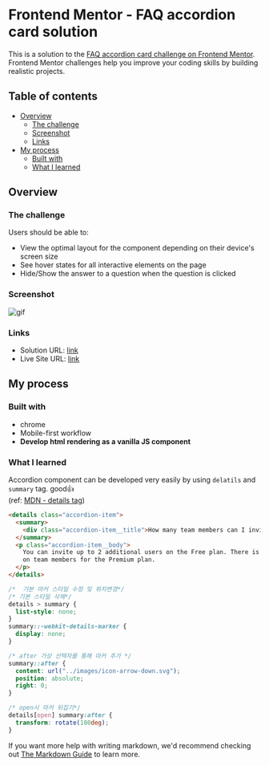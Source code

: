 # Frontend Mentor - FAQ accordion card solution

This is a solution to the [FAQ accordion card challenge on Frontend Mentor](https://www.frontendmentor.io/challenges/faq-accordion-card-XlyjD0Oam). Frontend Mentor challenges help you improve your coding skills by building realistic projects.

## Table of contents

- [Overview](#overview)
  - [The challenge](#the-challenge)
  - [Screenshot](#screenshot)
  - [Links](#links)
- [My process](#my-process)
  - [Built with](#built-with)
  - [What I learned](#what-i-learned)

## Overview

### The challenge

Users should be able to:

- View the optimal layout for the component depending on their device's screen size
- See hover states for all interactive elements on the page
- Hide/Show the answer to a question when the question is clicked

### Screenshot

![gif](https://user-images.githubusercontent.com/19286161/211742718-06915c4e-7413-4ca4-8cad-cec13dc409b2.gif)

### Links

- Solution URL: [link](https://github.com/wjdwjdtn92/Frontend-Mentor-Challenges/tree/main/faq-accordion-card-main)
- Live Site URL: [link](https://wjdwjdtn92.github.io/Frontend-Mentor-Challenges/faq-accordion-card-main/)

## My process

### Built with

- chrome
- Mobile-first workflow
- **Develop html rendering as a vanilla JS component**

### What I learned

Accordion component can be developed very easily by using `delatils` and `summary` tag.
good👍 <br>
(ref: [MDN - details tag](https://developer.mozilla.org/en-US/docs/Web/HTML/Element/details))

```html
<details class="accordion-item">
  <summary>
    <div class="accordion-item__title">How many team members can I invite?</div>
  </summary>
  <p class="accordion-item__body">
    You can invite up to 2 additional users on the Free plan. There is no limit
    on team members for the Premium plan.
  </p>
</details>
```

```css
/*  기본 마커 스타일 수정 및 위치변경*/
/* 기본 스타일 삭제*/
details > summary {
  list-style: none;
}
summary::-webkit-details-marker {
  display: none;
}

/* after 가상 선택자를 통해 마커 추가 */
summary::after {
  content: url("../images/icon-arrow-down.svg");
  position: absolute;
  right: 0;
}

/* open시 마커 뒤집기*/
details[open] summary:after {
  transform: rotate(180deg);
}
```

If you want more help with writing markdown, we'd recommend checking out [The Markdown Guide](https://www.markdownguide.org/) to learn more.

